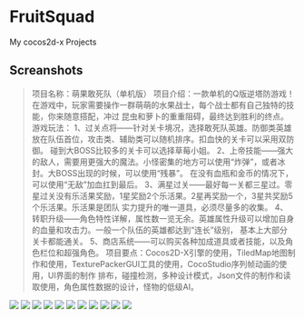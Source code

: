 # FruitSquad
My cocos2d-x Projects
## Screanshots

> 项目名称：萌果敢死队（单机版）
> 项目介绍：一款单机的Q版逆塔防游戏！在游戏中，玩家需要操作一群萌萌的水果战士，每个战士都有自己独特的技能，你来随意搭配，冲过
昆虫和萝卜的重重阻碍，最终达到胜利的终点。
> 游戏玩法：
> 1、过关点将——针对关卡境况，选择敢死队英雄。防御类英雄放在队伍首位，攻击类、辅助类可以随机排序。扣血快的关卡可以采用双防御。
碰到大BOSS比较多的关卡可以选择草莓小姐。
> 2、上帝技能——强大的敌人，需要用更强大的魔法。小怪密集的地方可以使用“炸弹”，或者冰封。大BOSS出现的时候，可以使用“残暴”。
在没有血瓶和金币的情况下，可以使用“无敌”加血扛到最后。
> 3、满星过关——最好每一关都三星过。零星过关没有乐活果奖励，1星奖励2个乐活果。2星再奖励一个，3星共奖励5个乐活果。乐活果是团队
实力提升的唯一道具，必须尽量多的收集。
> 4、转职升级——角色特性详解，属性数一览无余。英雄属性升级可以增加自身的血量和攻击力。一般一个队伍的英雄都达到“连长”级别，
基本上大部分关卡都能通关。
> 5、商店系统——可以购买各种加成道具或者技能，以及角色栏位和超强角色。
> 项目要点：Cocos2D-X引擎的使用，TiledMap地图制作和使用，TexturePackerGUI工具的使用，CocoStudio序列帧动画的使用，UI界面的制作
排布，碰撞检测，多种设计模式，Json文件的制作和读取使用，角色属性数据的设计，怪物的低级AI。

![](images/1.png)
![](images/2.png)
![](images/3.png)
![](images/4.png)
![](images/5.png)
![](images/6.png)
![](images/7.png)
![](images/8.png)
![](images/9.png)
![](images/10.png)
![](images/11.png)
